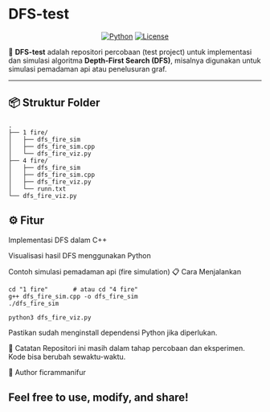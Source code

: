 # DFS-test

<p align="center">
  <a href="#"><img src="https://img.shields.io/badge/Python-3.x-yellow?logo=python" alt="Python"></a>
  <a href="#"><img src="https://img.shields.io/badge/License-MIT-green" alt="License"></a>
</p>

🚀 **DFS-test** adalah repositori percobaan (test project) untuk implementasi dan simulasi algoritma **Depth-First Search (DFS)**, misalnya digunakan untuk simulasi pemadaman api atau penelusuran graf.

---

## 📦 Struktur Folder
```plaintext
.
├── 1 fire/
│   ├── dfs_fire_sim
│   ├── dfs_fire_sim.cpp
│   └── dfs_fire_viz.py
├── 4 fire/
│   ├── dfs_fire_sim
│   ├── dfs_fire_sim.cpp
│   ├── dfs_fire_viz.py
│   └── runn.txt
└── dfs_fire_viz.py
```

## ⚙️ Fitur
Implementasi DFS dalam C++

Visualisasi hasil DFS menggunakan Python

Contoh simulasi pemadaman api (fire simulation)
📋 Cara Menjalankan
```🔧 Kompilasi dan Jalankan (C++)
cd "1 fire"       # atau cd "4 fire"
g++ dfs_fire_sim.cpp -o dfs_fire_sim
./dfs_fire_sim
```
```🐍 Visualisasi (Python)
python3 dfs_fire_viz.py
```
Pastikan sudah menginstall dependensi Python jika diperlukan.

📌 Catatan
Repositori ini masih dalam tahap percobaan dan eksperimen.
Kode bisa berubah sewaktu-waktu.

👤 Author
ficrammanifur

Feel free to use, modify, and share!
--
